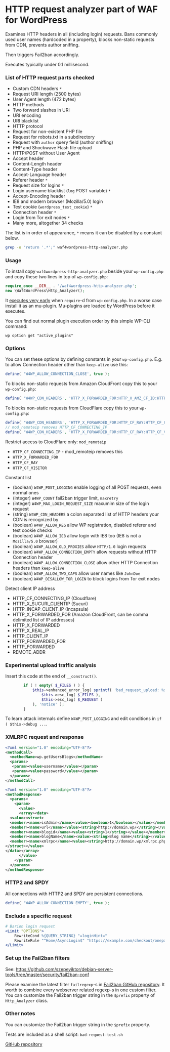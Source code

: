 # HTTP request analyzer part of WAF for WordPress

Examines HTTP headers in all (including login) requests.
Bans commonly used user names (hardcoded in a property),
blocks non-static requests from CDN, prevents author sniffing.

Then triggers Fail2ban accordingly.

Executes typically under 0.1 millisecond.

### List of HTTP request parts checked

- Custom CDN headers `*`
- Request URI length (2500 bytes)
- User Agent length (472 bytes)
- HTTP methods
- Two forward slashes in URI
- URI encoding
- URI blacklist
- HTTP protocol
- Request for non-existent PHP file
- Request for robots.txt in a subdirectory
- Request with `author` query field (author sniffing)
- PHP and Shockwave Flash file upload
- HTTP/POST without User Agent
- Accept header
- Content-Length header
- Content-Type header
- Accept-Language header
- Referer header `*`
- Request size for logins `*`
- Login username blacklist (`log` POST variable) `*`
- Accept-Encoding header
- IE8 and modern browser (Mozilla/5.0) login
- Test cookie (`wordpress_test_cookie`) `*`
- Connection header `*`
- Login from Tor exit nodes `*`
- Many more, altogether 34 checks

The list is in order of appearance, `*` means it can be disabled by a constant below.

```bash
grep -o "return '.*';" waf4wordpress-http-analyzer.php
```

### Usage

To install copy `waf4wordpress-http-analyzer.php`
beside your `wp-config.php` and copy these two lines in top of `wp-config.php`:

```php
require_once __DIR__ . '/waf4wordpress-http-analyzer.php';
new \Waf4WordPress\Http_Analyzer();
```

It [executes very early](https://wordpress.org/plugins/whats-running/) when `require`-d from `wp-config.php`.
In a worse case install it as an mu-plugin.
Mu-plugins are loaded by WordPress before it executes.

You can find out normal plugin execution order by this simple WP-CLI command:

```
wp option get "active_plugins"
```

### Options

You can set these options by defining constants in your `wp-config.php`.
E.g. to allow Connection header other than `keep-alive` use this:

```php
define( 'W4WP_ALLOW_CONNECTION_CLOSE', true );
```

To blocks non-static requests from Amazon CloudFront copy this to your `wp-config.php`:

```php
define( 'W4WP_CDN_HEADERS', 'HTTP_X_FORWARDED_FOR:HTTP_X_AMZ_CF_ID:HTTP_VIA' );
```

To blocks non-static requests from CloudFlare copy this to your `wp-config.php`:

```php
define( 'W4WP_CDN_HEADERS', 'HTTP_X_FORWARDED_FOR:HTTP_CF_RAY:HTTP_CF_CONNECTING_IP' );
// mod_remoteip removes HTTP_CF_CONNECTING_IP
define( 'W4WP_CDN_HEADERS', 'HTTP_X_FORWARDED_FOR:HTTP_CF_RAY:HTTP_CF_VISITOR' );
```

Restrict access to CloudFlare only: `mod_remoteip`

- `HTTP_CF_CONNECTING_IP` - mod_remoteip removes this
- `HTTP_X_FORWARDED_FOR`
- `HTTP_CF_RAY`
- `HTTP_CF_VISITOR`

Constant list

- (boolean) `W4WP_POST_LOGGING` enable logging of all POST requests, even normal ones
- (integer) `W4WP_COUNT` fail2ban trigger limit, `maxretry`
- (integer) `W4WP_MAX_LOGIN_REQUEST_SIZE` maxumim size of the login request
- (string) `W4WP_CDN_HEADERS` a colon separated list of HTTP headers your CDN is recognized by
- (boolean) `W4WP_ALLOW_REG` allow WP registration, disabled referer and test cookie checks
- (boolean) `W4WP_ALLOW_IE8` allow login with IE8 too (IE8 is not a `Mozilla/5.0` browser)
- (boolean) `W4WP_ALLOW_OLD_PROXIES` allow `HTTP/1.0` login requests
- (boolean) `W4WP_ALLOW_CONNECTION_EMPTY` allow requests without HTTP Connection header
- (boolean) `W4WP_ALLOW_CONNECTION_CLOSE` allow other HTTP Connection headers than `keep-alive`
- (boolean) `W4WP_ALLOW_TWO_CAPS` allow user names like `JohnDoe`
- (boolean) `W4WP_DISALLOW_TOR_LOGIN` to block logins from Tor exit nodes

Detect client IP address

- HTTP_CF_CONNECTING_IP (Cloudflare)
- HTTP_X_SUCURI_CLIENTIP (Sucuri)
- HTTP_INCAP_CLIENT_IP (Incapsula)
- HTTP_X_FORWARDED_FOR (Amazon CloudFront, can be comma delimited list of IP addresses)
- HTTP_X_FORWARDED
- HTTP_X_REAL_IP
- HTTP_CLIENT_IP
- HTTP_FORWARDED_FOR
- HTTP_FORWARDED
- REMOTE_ADDR

### Experimental upload traffic analysis

Insert this code at the end of `__construct()`.

```php
        if ( ! empty( $_FILES ) ) {
            $this->enhanced_error_log( sprintf( 'bad_request_upload: %s, %s',
                $this->esc_log( $_FILES ),
                $this->esc_log( $_REQUEST )
            ), 'notice' );
        }
```

To learn attack internals define `W4WP_POST_LOGGING` and edit conditions in `if ( $this->debug ...`.

### XMLRPC request and response

```xml
<?xml version="1.0" encoding="UTF-8"?>
<methodCall>
  <methodName>wp.getUsersBlogs</methodName>
  <params>
   <param><value>username</value></param>
   <param><value>password</value></param>
  </params>
</methodCall>
```

```xml
<?xml version="1.0" encoding="UTF-8"?>
<methodResponse>
  <params>
    <param>
      <value>
      <array><data>
  <value><struct>
  <member><name>isAdmin</name><value><boolean>1</boolean></value></member>
  <member><name>url</name><value><string>http://domain.wp/</string></value></member>
  <member><name>blogid</name><value><string>1</string></value></member>
  <member><name>blogName</name><value><string>Blog name</string></value></member>
  <member><name>xmlrpc</name><value><string>http://domain.wp/xmlrpc.php</string></value></member>
</struct></value>
</data></array>
      </value>
    </param>
  </params>
</methodResponse>
```

### HTTP2 and SPDY

All connections with HTTP2 and SPDY are persistent connections.

```php
define( 'W4WP_ALLOW_CONNECTION_EMPTY', true );
```

### Exclude a specific request

```apache
# Barion login request
<Limit "OPTIONS">
    RewriteCond %{QUERY_STRING} "=loginHint="
    RewriteRule "^Home/AsyncLogin$" "https://example.com/checkout/onepage/?" [L]
</Limit>
```

### Set up the Fail2ban filters

See: https://github.com/szepeviktor/debian-server-tools/tree/master/security/fail2ban-conf

Please examine the latest filter `failregexp`-s in
[Fail2ban GitHub repository](https://github.com/fail2ban/fail2ban/blob/master/config/filter.d).
It worth to combine every webserver related regexp-s in one custom filter.
You can customize the Fail2ban trigger string in the `$prefix` property of `Http_Analyzer` class.

### Other notes

You can customize the Fail2ban trigger string in the `$prefix` property.

Tests are included as a shell script: `bad-request-test.sh`

[GitHub repository](https://github.com/szepeviktor/waf4wordpress)
